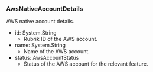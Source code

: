 ### AwsNativeAccountDetails
AWS native account details.

- id: System.String
  - Rubrik ID of the AWS account.
- name: System.String
  - Name of the AWS account.
- status: AwsAccountStatus
  - Status of the AWS account for the relevant feature.
